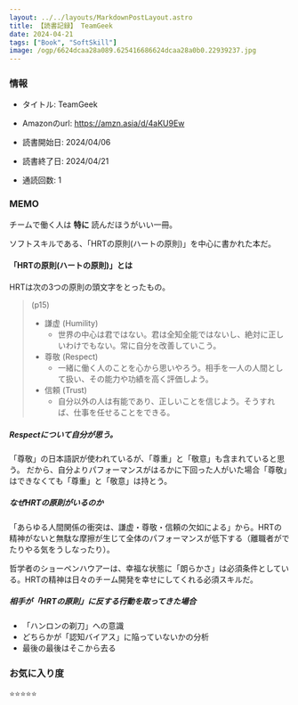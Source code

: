 ```yaml
---
layout: ../../layouts/MarkdownPostLayout.astro
title: 【読書記録】 TeamGeek
date: 2024-04-21
tags: ["Book", "SoftSkill"]
image: /ogp/6624dcaa28a089.625416686624dcaa28a0b0.22939237.jpg
---
```


### 情報
- タイトル: TeamGeek
- Amazonのurl: https://amzn.asia/d/4aKU9Ew

- 読書開始日: 2024/04/06
- 読書終了日: 2024/04/21
- 通読回数: 1

### MEMO
チームで働く人は **特に** 読んだほうがいい一冊。

ソフトスキルである、「HRTの原則(ハートの原則)」を中心に書かれた本だ。

#### 「HRTの原則(ハートの原則)」とは
HRTは次の3つの原則の頭文字をとったもの。
> (p15)
> - 謙虚 (Humility)
>     - 世界の中心は君ではない。君は全知全能ではないし、絶対に正しいわけでもない。常に自分を改善していこう。
> - 尊敬 (Respect)
>     - 一緒に働く人のことを心から思いやろう。相手を一人の人間として扱い、その能力や功績を高く評価しよう。
> - 信頼 (Trust)
>     - 自分以外の人は有能であり、正しいことを信じよう。そうすれば、仕事を任せることをできる。

##### Respectについて自分が思う。
「尊敬」の日本語訳が使われているが、「尊重」と「敬意」も含まれていると思う。
だから、自分よりパフォーマンスがはるかに下回った人がいた場合「尊敬」はできなくても「尊重」と「敬意」は持とう。

##### なぜHRTの原則がいるのか
「あらゆる人間関係の衝突は、謙虚・尊敬・信頼の欠如による」から。HRTの精神がないと無駄な摩擦が生じて全体のパフォーマンスが低下する（離職者がでたりやる気をうしなったり）。

哲学者のショーペンハウアーは、幸福な状態に「朗らかさ」は必須条件としている。HRTの精神は日々のチーム開発を幸せにしてくれる必須スキルだ。

##### 相手が「HRTの原則」に反する行動を取ってきた場合
- 「ハンロンの剃刀」への意識
- どちらかが「認知バイアス」に陥っていないかの分析
- 最後の最後はそこから去る

### お気に入り度
⭐️⭐️⭐️⭐️⭐️